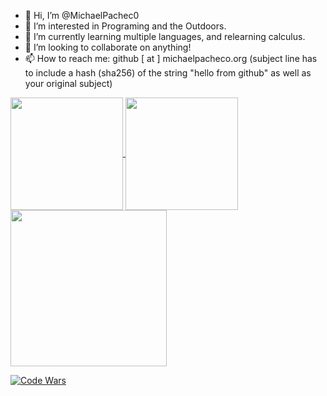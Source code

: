 - 👋 Hi, I’m @MichaelPachec0
- 👀 I’m interested in Programing and the Outdoors.
- 🌱 I’m currently learning multiple languages, and  relearning calculus.
- 💞️ I’m looking to collaborate on anything!
- 📫 How to reach me: github [ at ] michaelpacheco.org (subject line has to include a hash (sha256) of the string "hello from github" as well as your original subject)
<!---
MichaelPachec0/MichaelPachec0 is a ✨ special ✨ repository because its `README.md` (this file) appears on your GitHub profile.
You can click the Preview link to take a look at your changes.
--->
<!---
[![Michael Pacheco GitHub stats](https://github-readme-stats.vercel.app/api?username=MichaelPachec0&count_private=true&show_icons=true&theme=gruvbox)](https://github.com/MichaelPachec0)
[![Top Langs](https://github-readme-stats.vercel.app/api/top-langs/?username=MichaelPachec0&theme=gruvbox&langs_count=10)](https://github.com/MichaelPachec0)
[![Code Wars](https://www.codewars.com/users/m1cha3l/badges/large)](https://www.codewars.com/users/m1cha3l/)
[![Programming Stats](https://github-readme-stats.vercel.app/api/wakatime?username=michael&api_domain=wakapi.dev&theme=gruvbox&custom_title=Programing%20Week%20Stats&layout=compact)](https://github.com/MichaelPachec0)
--->
<a href="https://github.com/MichaelPachec0">
  <img height=180 align="center" src="https://github-readme-stats.vercel.app/api?username=MichaelPachec0&count_private=true&show_icons=true&theme=gruvbox&card_width=250" />
</a>
<a href="https://github.com/MichaelPachec0">
  <img height=180 align="center" src="https://github-readme-stats.vercel.app/api/top-langs/?username=MichaelPachec0&theme=gruvbox&layout=compact&langs_count=10&card_width=320" />
</a>
<a href="https://github.com/MichaelPachec0">
  <img height=250 align="center" src="https://github-readme-stats.vercel.app/api/wakatime?username=michael&api_domain=wakapi.dev&theme=gruvbox&custom_title=Programing%20Week%20Stats&layout=compact&card_width=400" />
</a>

[![Code Wars](https://www.codewars.com/users/m1cha3l/badges/large)](https://www.codewars.com/users/m1cha3l/)

